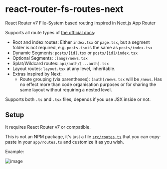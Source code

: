 # react-router-fs-routes-next
React Router v7 File-System based routing inspired in Next.js App Router

Supports all route types of [the official docs](https://reactrouter.com/start/framework/routing):

- Root and index routes: Either `index.tsx` or `page.tsx`, but a segment folder is not required, e.g. `posts.tsx` is the same as `posts/index.tsx`
- Dynamic Segments: `posts/[id].tsx` or `posts/[id]/index.tsx`
- Optional Segments: `:lang?/news.tsx`
- Splat/Wildcard routes: `api/auth/[...auth].tsx`
- Layout routes: `layout.tsx` at any level, inheritable.
- Extras inspired by Next:
  - Route grouping (via parentheses): `(auth)/news.tsx` will be `/news`. Has no effect more than code organisation purposes or for sharing the same layout without requiring a nested level.
 
Supports both `.ts` and `.tsx` files, depends if you use JSX inside or not.

## Setup
It requires React Router v7 or compatible.

This is not an NPM package, it's just a file [`src/routes,ts`](src/routes,ts) that you can copy-paste 
in your `app/routes.ts` and customize it as you wish.

Example:

![image](https://github.com/user-attachments/assets/ac3228c2-afdd-4064-8b08-579747764637)


